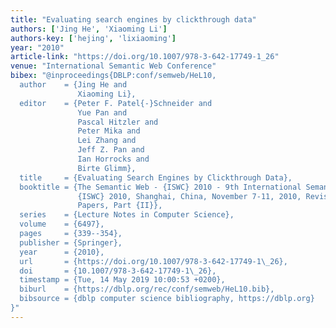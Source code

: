 ```yaml
---
title: "Evaluating search engines by clickthrough data"
authors: ['Jing He', 'Xiaoming Li']
authors-key: ['hejing', 'lixiaoming']
year: "2010"
article-link: "https://doi.org/10.1007/978-3-642-17749-1_26"
venue: "International Semantic Web Conference"
bibex: "@inproceedings{DBLP:conf/semweb/HeL10,
  author    = {Jing He and
               Xiaoming Li},
  editor    = {Peter F. Patel{-}Schneider and
               Yue Pan and
               Pascal Hitzler and
               Peter Mika and
               Lei Zhang and
               Jeff Z. Pan and
               Ian Horrocks and
               Birte Glimm},
  title     = {Evaluating Search Engines by Clickthrough Data},
  booktitle = {The Semantic Web - {ISWC} 2010 - 9th International Semantic Web Conference,
               {ISWC} 2010, Shanghai, China, November 7-11, 2010, Revised Selected
               Papers, Part {II}},
  series    = {Lecture Notes in Computer Science},
  volume    = {6497},
  pages     = {339--354},
  publisher = {Springer},
  year      = {2010},
  url       = {https://doi.org/10.1007/978-3-642-17749-1\_26},
  doi       = {10.1007/978-3-642-17749-1\_26},
  timestamp = {Tue, 14 May 2019 10:00:53 +0200},
  biburl    = {https://dblp.org/rec/conf/semweb/HeL10.bib},
  bibsource = {dblp computer science bibliography, https://dblp.org}
}"
---
```


